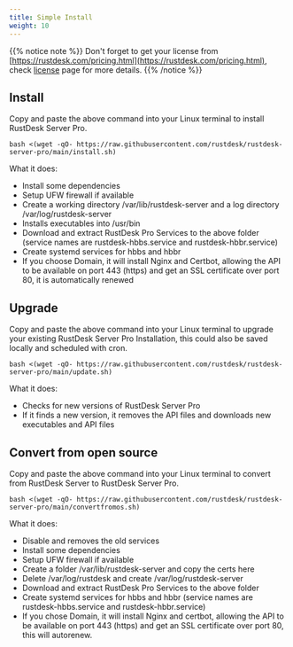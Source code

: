 ```yaml
---
title: Simple Install
weight: 10
---
```


{{% notice note %}}
Don't forget to get your license from [https://rustdesk.com/pricing.html](https://rustdesk.com/pricing.html), check [license](/docs/en/self-host/pro/license) page for more details.
{{% /notice %}}

## Install

Copy and paste the above command into your Linux terminal to install RustDesk Server Pro.

`bash <(wget -qO- https://raw.githubusercontent.com/rustdesk/rustdesk-server-pro/main/install.sh)`

What it does:

- Install some dependencies
- Setup UFW firewall if available
- Create a working directory /var/lib/rustdesk-server and a log directory /var/log/rustdesk-server
- Installs executables into /usr/bin
- Download and extract RustDesk Pro Services to the above folder (service names are rustdesk-hbbs.service and rustdesk-hbbr.service)
- Create systemd services for hbbs and hbbr
- If you choose Domain, it will install Nginx and Certbot, allowing the API to be available on port 443 (https) and get an SSL certificate over port 80, it is automatically renewed

## Upgrade

Copy and paste the above command into your Linux terminal to upgrade your existing RustDesk Server Pro Installation, this could also be saved locally and scheduled with cron.

`bash <(wget -qO- https://raw.githubusercontent.com/rustdesk/rustdesk-server-pro/main/update.sh)`

What it does:

- Checks for new versions of RustDesk Server Pro
- If it finds a new version, it removes the API files and downloads new executables and API files

## Convert from open source

Copy and paste the above command into your Linux terminal to convert from RustDesk Server to RustDesk Server Pro.

`bash <(wget -qO- https://raw.githubusercontent.com/rustdesk/rustdesk-server-pro/main/convertfromos.sh)`

What it does:

- Disable and removes the old services
- Install some dependencies
- Setup UFW firewall if available
- Create a folder /var/lib/rustdesk-server and copy the certs here
- Delete /var/log/rustdesk and create /var/log/rustdesk-server
- Download and extract RustDesk Pro Services to the above folder
- Create systemd services for hbbs and hbbr  (service names are rustdesk-hbbs.service and rustdesk-hbbr.service)
- If you chose Domain, it will install Nginx and certbot, allowing the API to be available on port 443 (https) and get an SSL certificate over port 80, this will autorenew.